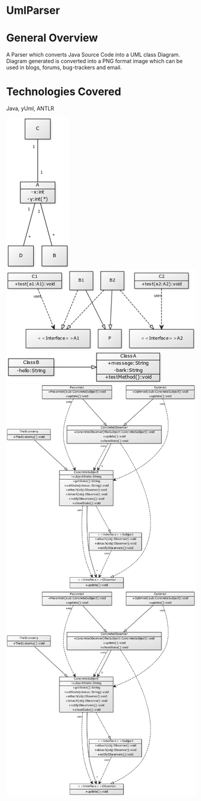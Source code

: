 # UmlParser

General Overview
=======================
A Parser which converts Java Source Code into a UML class Diagram. Diagram generated is converted into a PNG format image
which can be used in blogs, forums, bug-trackers and email.

Technologies Covered
=======================
Java, yUml, ANTLR

![Alt text](https://github.com/yasham1990/UmlParser/blob/master/TestCaseImages/testcase1.png "Sign Up Screen")
![Alt text](https://github.com/yasham1990/UmlParser/blob/master/TestCaseImages/testcase2.png "Sign Up Screen")
![Alt text](https://github.com/yasham1990/UmlParser/blob/master/TestCaseImages/testcase3.png "Sign Up Screen")
![Alt text](https://github.com/yasham1990/UmlParser/blob/master/TestCaseImages/testcase4.png "Sign Up Screen")
![Alt text](https://github.com/yasham1990/UmlParser/blob/master/TestCaseImages/testcase4.png "Sign Up Screen")


